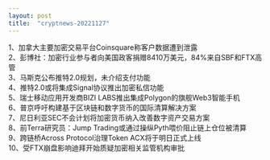 ```yaml
---
layout: post
title:  "cryptnews-20221127"
---
```

1、加拿大主要加密交易平台Coinsquare称客户数据遭到泄露  
2、彭博社：加密行业参与者向美国政客捐赠8410万美元，84%来自SBF和FTX高管  
3、马斯克公布推特2.0规划，未介绍支付功能  
4、推特2.0或将集成Signal协议推出加密私信功能  
5、瑞士移动应用开发商BIZI LABS推出集成Polygon的旗舰Web3智能手机  
6、普京呼吁构建基于区块链和数字货币的国际清算解决方案  
7、尼日利亚SEC不会计划将加密货币纳入改善数字资产交易方案  
8、前Terra研究员：Jump Trading或通过操纵Pyth喂价阻止链上仓位被清算  
9、跨链桥Across Protocol治理Token ACX将于明日正式上线  
10、受FTX崩盘影响迪拜开始质疑加密相关监管机构审批  

